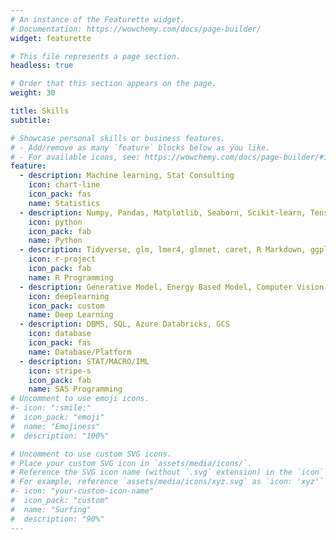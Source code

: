 ```yaml
---
# An instance of the Featurette widget.
# Documentation: https://wowchemy.com/docs/page-builder/
widget: featurette

# This file represents a page section.
headless: true

# Order that this section appears on the page.
weight: 30

title: Skills
subtitle:

# Showcase personal skills or business features.
# - Add/remove as many `feature` blocks below as you like.
# - For available icons, see: https://wowchemy.com/docs/page-builder/#icons
feature:
  - description: Machine learning, Stat Consulting
    icon: chart-line
    icon_pack: fas
    name: Statistics
  - description: Numpy, Pandas, Matplotlib, Seaborn, Scikit-learn, Tensorflow, Pytorch
    icon: python
    icon_pack: fab
    name: Python
  - description: Tidyverse, glm, lmer4, glmnet, caret, R Markdown, ggplot
    icon: r-project
    icon_pack: fab
    name: R Programming
  - description: Generative Model, Energy Based Model, Computer Vision
    icon: deeplearning
    icon_pack: custom
    name: Deep Learning
  - description: DBMS, SQL, Azure Databricks, GCS
    icon: database
    icon_pack: fas
    name: Database/Platform
  - description: STAT/MACRO/IML
    icon: stripe-s
    icon_pack: fab
    name: SAS Programming
# Uncomment to use emoji icons.
#- icon: ":smile:"
#  icon_pack: "emoji"
#  name: "Emojiness"
#  description: "100%"

# Uncomment to use custom SVG icons.
# Place your custom SVG icon in `assets/media/icons/`.
# Reference the SVG icon name (without `.svg` extension) in the `icon` field.
# For example, reference `assets/media/icons/xyz.svg` as `icon: 'xyz'`
#- icon: "your-custom-icon-name"
#  icon_pack: "custom"
#  name: "Surfing"
#  description: "90%"
---
```

